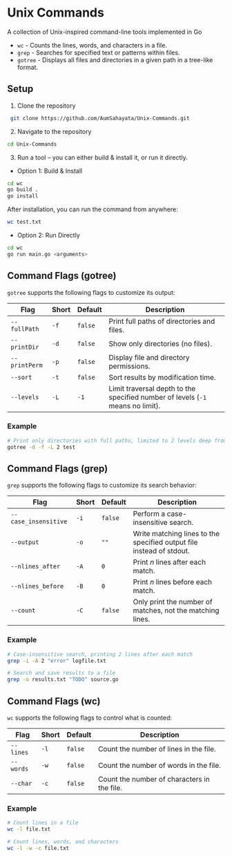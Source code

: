 # Unix Commands
A collection of Unix-inspired command-line tools implemented in Go

- `wc` - Counts the lines, words, and characters in a file.
- `grep` - Searches for specified text or patterns within files.
- `gotree` - Displays all files and directories in a given path in a tree-like format.
  
## Setup
1. Clone the repository
```bash
 git clone https://github.com/AumSahayata/Unix-Commands.git
```
2. Navigate to the repository
```bash
cd Unix-Commands
```
3. Run a tool – you can either build & install it, or run it directly.

- Option 1: Build & Install
```bash
cd wc
go build .
go install
```
After installation, you can run the command from anywhere:
```bash
wc test.txt
```
- Option 2: Run Directly
``` bash
cd wc
go run main.go <arguments>
```

## Command Flags (gotree)

`gotree` supports the following flags to customize its output:

| Flag | Short | Default | Description |
|------|-------|---------|-------------|
| `--fullPath` | `-f` | `false` | Print full paths of directories and files. |
| `--printDir` | `-d` | `false` | Show only directories (no files). |
| `--printPerm` | `-p` | `false` | Display file and directory permissions. |
| `--sort` | `-t` | `false` | Sort results by modification time. |
| `--levels` | `-L` | `-1` | Limit traversal depth to the specified number of levels (`-1` means no limit). |

### Example
```bash
# Print only directories with full paths, limited to 2 levels deep from test directory
gotree -d -f -L 2 test
```
## Command Flags (grep)
`grep` supports the following flags to customize its search behavior:

| Flag | Short | Default | Description |
|------|-------|---------|-------------|
| `--case_insensitive` | `-i` | `false` | Perform a case-insensitive search. |
| `--output` | `-o` | `""` | Write matching lines to the specified output file instead of stdout. |
| `--nlines_after` | `-A` | `0` | Print *n* lines after each match. |
| `--nlines_before` | `-B` | `0` | Print *n* lines before each match. |
| `--count` | `-C` | `false` | Only print the number of matches, not the matching lines. |

### Example
```bash
# Case-insensitive search, printing 2 lines after each match
grep -i -A 2 "error" logfile.txt

# Search and save results to a file
grep -o results.txt "TODO" source.go
```
## Command Flags (wc)

`wc` supports the following flags to control what is counted:

| Flag | Short | Default | Description |
|------|-------|---------|-------------|
| `--lines` | `-l` | `false` | Count the number of lines in the file. |
| `--words` | `-w` | `false` | Count the number of words in the file. |
| `--char` | `-c` | `false` | Count the number of characters in the file. |

### Example
```bash
# Count lines in a file
wc -l file.txt

# Count lines, words, and characters
wc -l -w -c file.txt
